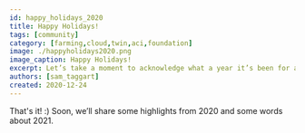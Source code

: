 ```yaml
---
id: happy_holidays_2020
title: Happy Holidays!
tags: [community]
category: [farming,cloud,twin,aci,foundation]
image: ./happyholidays2020.png
image_caption: Happy Holidays!
excerpt: Let’s take a moment to acknowledge what a year it’s been for all of us around the world.
authors: [sam_taggart]
created: 2020-12-24
---
```


That's it! :) Soon, we’ll share some highlights from 2020 and some words about 2021.
